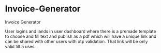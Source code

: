 # Invoice-Generator
Invoice Generator

User logins and lands in user dashboard where there is a premade template to choose and fill text and publish as a pdf which will have a unique link and can be shared with other users with otp validation. That link will be only valid till 5 uses.
